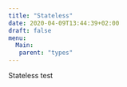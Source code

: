 ```yaml
---
title: "Stateless"
date: 2020-04-09T13:44:39+02:00
draft: false
menu:
  Main:
   parent: "types"
---
```


Stateless test